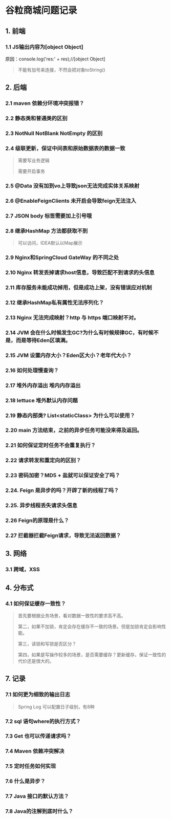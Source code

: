 # 谷粒商城问题记录

## 1. 前端

### 1.1 JS输出内容为[object Object]

原因：console.log('res:' + res);//[object Object]

> 不能有加号来连接，不然会把对象toString()

## 2. 后端

### 2.1 maven 依赖分环境冲突报错？

### 2.2 静态类和普通类的区别

### 2.3  NotNull NotBlank NotEmpty 的区别

### 2.4 级联更新，保证中间表和原始数据表的数据一致

> 需要写业务逻辑
>
> 需要开启事务

### 2.5 @Data 没有加到vo上导致json无法完成实体关系映射

### 2.6 @EnableFeignClients 未开启会导致feign无法注入

### 2.7 JSON body 标签需要加上引号哦

### 2.8 继承HashMap 方法都获取不到

> 可以访问，IDEA默认以Map展示

### 2.9  Nginx和SpringCloud GateWay 的不同之处

### 2.10 Nginx 转发丢掉请求host信息，导致匹配不到请求的头信息

### 2.11 库存服务未能成功掉用，但是成功上架，没有错误应对机制

### 2.12 继承HashMap私有属性无法序列化？

### 2.13 Nginx 无法完成映射？http 与 https 端口映射不对。

### 2.14 JVM 会在什么时候发生GC?为什么有时候规律GC，有时候不是，而是等待Eden区填满。

### 2.15 JVM 设置内存大小？Eden区大小？老年代大小？

### 2.16 如何处理慢查询？

### 2.17 堆外内存溢出 堆内内存溢出

### 2.18 lettuce 堆外默认内存问题

### 2.19 静态内部类? List\<staticClass>  为什么可以使用？

### 2.20 main 方法结束，之前的异步任务可能没来得及返回。

### 2.21 如何保证定时任务不会重复执行？

### 2.22 请求转发和重定向的区别？

### 2.23 密码加密？MD5 + 盐就可以保证安全了吗？

### 2.24. Feign 是异步的吗？开辟了新的线程了吗？

### 2.25. 异步线程丢失请求头信息

### 2.26 Feign的原理是什么？

### 2.27 拦截器拦截Feign请求，导致无法返回数据？



## 3. 网络

### 3.1 跨域，XSS



## 4. 分布式

### 4.1 如何保证缓存一致性？

> 首先要根据业务场景，看对数据一致性的要求高不高。
>
> 第二，如果不加锁，肯定会存在缓存不一致的场景。但是加锁肯定会影响性能。
>
> 第三，读锁和写锁是否区分？
>
> 第四，如果是写操作较多的场景，是否需要缓存？更新缓存，保证一致性的代价还是很大的。



## 7. 记录

### 7.1 如何更为细致的输出日志

> Spring Log 可以配置日子级别，有8种

### 7.2 sql 语句where的执行方式？

### 7.3 Get 也可以传递请求吗？

### 7.4 Maven 依赖冲突解决

### 7.5 定时任务如何实现

### 7.6 什么是异步？

### 7.7 Java 接口的默认方法？

### 7.8 Java的注解到底时什么？



